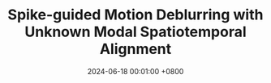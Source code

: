 ---
title:          "Spike-guided Motion Deblurring with Unknown Modal Spatiotemporal Alignment"
date:           2024-06-18 00:01:00 +0800
selected:       false
pub:            <em> Proceedings of the IEEE/CVF Conference on Computer Vision and Pattern Recognition </em> (<strong>CVPR</strong>)
pub_date:       "2024"
cover:          assets/pubpic/2024_cvpr.png
authors:
- Jiyuan Zhang
- Shiyan Chen
- <strong>Yajing Zheng&#9993;</strong> 
- Zhaofei Yu&#9993;
- Tiejun Huang
links:
  Paper: http://openaccess.thecvf.com/content/CVPR2024/papers/Zhang_Spike-guided_Motion_Deblurring_with_Unknown_Modal_Spatiotemporal_Alignment_CVPR_2024_paper.pdf
  Code: https://github. com/Leozhangjiyuan/UaSDN
---